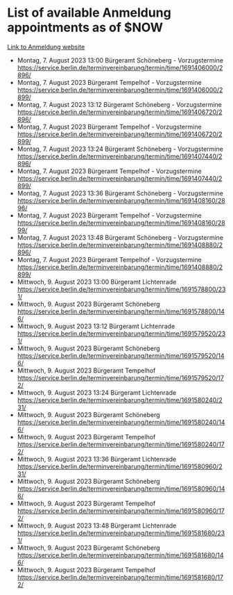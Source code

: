 # List of available Anmeldung appointments as of $NOW
[Link to Anmeldung website](https://service.berlin.de/terminvereinbarung/termin/tag.php?termin=1&anliegen[]=120686&dienstleisterlist=122210,122217,327316,122219,327312,122227,327314,122231,327346,122243,327348,122254,122252,329742,122260,329745,122262,329748,122271,327278,122273,327274,122277,327276,330436,122280,327294,122282,327290,122284,327292,122291,327270,122285,327266,122286,327264,122296,327268,150230,329760,122297,327286,122294,327284,122312,329763,122314,329775,122304,327330,122311,327334,122309,327332,317869,122281,327352,122279,329772,122283,122276,327324,122274,327326,122267,329766,122246,327318,122251,327320,122257,327322,122208,327298,122226,327300&herkunft=http%3A%2F%2Fservice.berlin.de%2Fdienstleistung%2F120686%2F)
- Montag, 7. August 2023 13:00 Bürgeramt Schöneberg - Vorzugstermine https://service.berlin.de/terminvereinbarung/termin/time/1691406000/2896/
- Montag, 7. August 2023  Bürgeramt Tempelhof - Vorzugstermine https://service.berlin.de/terminvereinbarung/termin/time/1691406000/2899/
- Montag, 7. August 2023 13:12 Bürgeramt Schöneberg - Vorzugstermine https://service.berlin.de/terminvereinbarung/termin/time/1691406720/2896/
- Montag, 7. August 2023  Bürgeramt Tempelhof - Vorzugstermine https://service.berlin.de/terminvereinbarung/termin/time/1691406720/2899/
- Montag, 7. August 2023 13:24 Bürgeramt Schöneberg - Vorzugstermine https://service.berlin.de/terminvereinbarung/termin/time/1691407440/2896/
- Montag, 7. August 2023  Bürgeramt Tempelhof - Vorzugstermine https://service.berlin.de/terminvereinbarung/termin/time/1691407440/2899/
- Montag, 7. August 2023 13:36 Bürgeramt Schöneberg - Vorzugstermine https://service.berlin.de/terminvereinbarung/termin/time/1691408160/2896/
- Montag, 7. August 2023  Bürgeramt Tempelhof - Vorzugstermine https://service.berlin.de/terminvereinbarung/termin/time/1691408160/2899/
- Montag, 7. August 2023 13:48 Bürgeramt Schöneberg - Vorzugstermine https://service.berlin.de/terminvereinbarung/termin/time/1691408880/2896/
- Montag, 7. August 2023  Bürgeramt Tempelhof - Vorzugstermine https://service.berlin.de/terminvereinbarung/termin/time/1691408880/2899/
- Mittwoch, 9. August 2023 13:00 Bürgeramt Lichtenrade https://service.berlin.de/terminvereinbarung/termin/time/1691578800/231/
- Mittwoch, 9. August 2023  Bürgeramt Schöneberg https://service.berlin.de/terminvereinbarung/termin/time/1691578800/146/
- Mittwoch, 9. August 2023 13:12 Bürgeramt Lichtenrade https://service.berlin.de/terminvereinbarung/termin/time/1691579520/231/
- Mittwoch, 9. August 2023  Bürgeramt Schöneberg https://service.berlin.de/terminvereinbarung/termin/time/1691579520/146/
- Mittwoch, 9. August 2023  Bürgeramt Tempelhof https://service.berlin.de/terminvereinbarung/termin/time/1691579520/172/
- Mittwoch, 9. August 2023 13:24 Bürgeramt Lichtenrade https://service.berlin.de/terminvereinbarung/termin/time/1691580240/231/
- Mittwoch, 9. August 2023  Bürgeramt Schöneberg https://service.berlin.de/terminvereinbarung/termin/time/1691580240/146/
- Mittwoch, 9. August 2023  Bürgeramt Tempelhof https://service.berlin.de/terminvereinbarung/termin/time/1691580240/172/
- Mittwoch, 9. August 2023 13:36 Bürgeramt Lichtenrade https://service.berlin.de/terminvereinbarung/termin/time/1691580960/231/
- Mittwoch, 9. August 2023  Bürgeramt Schöneberg https://service.berlin.de/terminvereinbarung/termin/time/1691580960/146/
- Mittwoch, 9. August 2023  Bürgeramt Tempelhof https://service.berlin.de/terminvereinbarung/termin/time/1691580960/172/
- Mittwoch, 9. August 2023 13:48 Bürgeramt Lichtenrade https://service.berlin.de/terminvereinbarung/termin/time/1691581680/231/
- Mittwoch, 9. August 2023  Bürgeramt Schöneberg https://service.berlin.de/terminvereinbarung/termin/time/1691581680/146/
- Mittwoch, 9. August 2023  Bürgeramt Tempelhof https://service.berlin.de/terminvereinbarung/termin/time/1691581680/172/
